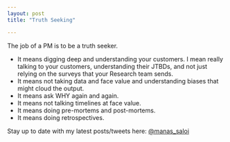 ```yaml
---
layout: post
title: "Truth Seeking"

---
```


The job of a PM is to be a truth seeker.
- It means digging deep and understanding your customers. I mean really talking to your customers, understanding their JTBDs, and not just relying on the surveys that your Research team sends.
- It means not taking data and face value and understanding biases that might cloud the output.
- It means ask WHY again and again.
- It means not talking timelines at face value.
- It means doing pre-mortems and post-mortems.
- It means doing retrospectives.

Stay up to date with my latest posts/tweets here: [@manas_saloi](http://twitter.com/manas_saloi)
